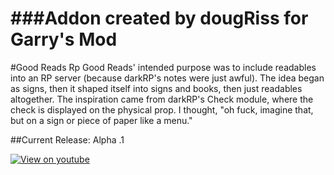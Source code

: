 ###Addon created by dougRiss for Garry's Mod
=====
#Good Reads
Rp Good Reads' intended purpose was to include readables into an RP server (because darkRP's notes were just awful). The idea began as signs, then it shaped itself into signs and books, then just readables altogether. The inspiration came from darkRP's Check module, where the check is displayed on the physical prop. I thought, "oh fuck, imagine that, but on a sign or piece of paper like a menu."

##Current Release:
Alpha .1

[![View on youtube](http://img.youtube.com/vi/00CMMIShB_I/0.jpg)](https://www.youtube.com/watch?v=00CMMIShB_I)

